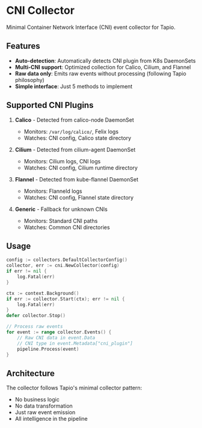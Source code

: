 # CNI Collector

Minimal Container Network Interface (CNI) event collector for Tapio.

## Features

- **Auto-detection**: Automatically detects CNI plugin from K8s DaemonSets
- **Multi-CNI support**: Optimized collection for Calico, Cilium, and Flannel
- **Raw data only**: Emits raw events without processing (following Tapio philosophy)
- **Simple interface**: Just 5 methods to implement

## Supported CNI Plugins

1. **Calico** - Detected from calico-node DaemonSet
   - Monitors: `/var/log/calico/`, Felix logs
   - Watches: CNI config, Calico state directory

2. **Cilium** - Detected from cilium-agent DaemonSet  
   - Monitors: Cilium logs, CNI logs
   - Watches: CNI config, Cilium runtime directory

3. **Flannel** - Detected from kube-flannel DaemonSet
   - Monitors: Flanneld logs
   - Watches: CNI config, Flannel state directory

4. **Generic** - Fallback for unknown CNIs
   - Monitors: Standard CNI paths
   - Watches: Common CNI directories

## Usage

```go
config := collectors.DefaultCollectorConfig()
collector, err := cni.NewCollector(config)
if err != nil {
    log.Fatal(err)
}

ctx := context.Background()
if err := collector.Start(ctx); err != nil {
    log.Fatal(err)
}
defer collector.Stop()

// Process raw events
for event := range collector.Events() {
    // Raw CNI data in event.Data
    // CNI type in event.Metadata["cni_plugin"]
    pipeline.Process(event)
}
```

## Architecture

The collector follows Tapio's minimal collector pattern:
- No business logic
- No data transformation
- Just raw event emission
- All intelligence in the pipeline